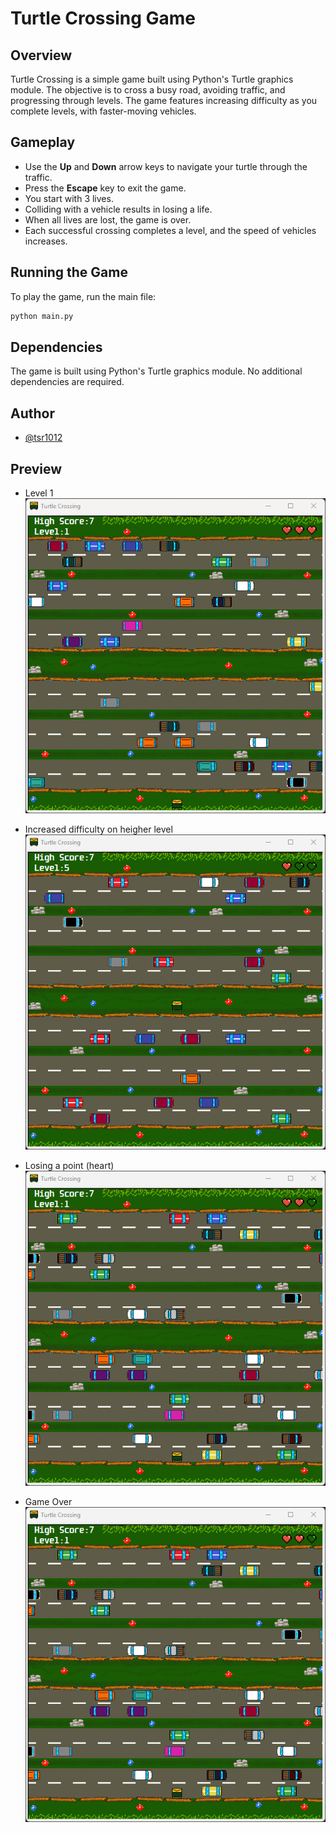 # Turtle Crossing Game

## Overview

Turtle Crossing is a simple game built using Python's Turtle graphics module. The objective is to cross a busy road, avoiding traffic, and progressing through levels. The game features increasing difficulty as you complete levels, with faster-moving vehicles.

## Gameplay

- Use the **Up** and **Down** arrow keys to navigate your turtle through the traffic.
- Press the **Escape** key to exit the game.
- You start with 3 lives.
- Colliding with a vehicle results in losing a life.
- When all lives are lost, the game is over.
- Each successful crossing completes a level, and the speed of vehicles increases.

## Running the Game

To play the game, run the main file:

```bash
python main.py
```

## Dependencies
The game is built using Python's Turtle graphics module. No additional dependencies are required.

## Author

- [@tsr1012](https://github.com/tsr1012)

## Preview
* Level 1 <br>
![level-1](screenshots/level-1.gif)


* Increased difficulty on heigher level <br>
![level-5](screenshots/level-5.gif)


* Losing a point (heart) <br>
![life-lost](screenshots/life-lost.gif)


* Game Over <br>
![game-over](screenshots/life-lost.gif)






